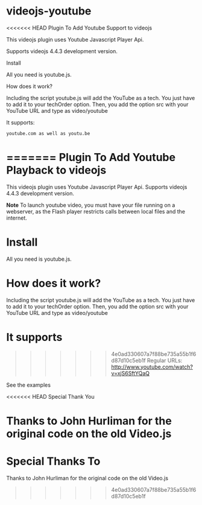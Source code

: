 videojs-youtube
===============

<<<<<<< HEAD
Plugin To Add Youtube Support to videojs


This videojs plugin uses Youtube Javascript Player Api. 


Supports videojs 4.4.3 development version.


Install

All you need is youtube.js. 

How does it work?

Including the script youtube.js will add the YouTube as a tech. You just have to add it to your techOrder option. Then, you add the option src with your YouTube URL and type as video/youtube

It supports:

    youtube.com as well as youtu.be
=======
Plugin To Add Youtube Playback to videojs
==================================
This videojs plugin uses Youtube Javascript Player Api. 
Supports videojs 4.4.3 development version.

**Note**
To launch youtube video, you must have your file running on a webserver, as the Flash player restricts calls between local files and the internet.


Install
======
All you need is youtube.js. 

How does it work?
====================
Including the script youtube.js will add the YouTube as a tech. You just have to add it to your techOrder option. Then, you add the option src with your YouTube URL and type as video/youtube

It supports
==========
>>>>>>> 4e0ad330607a7f88be735a55b1f6d87d10c5eb1f
    Regular URLs: http://www.youtube.com/watch?v=xjS6SftYQaQ

See the examples


<<<<<<< HEAD
Special Thank You

Thanks to John Hurliman for the original code on the old Video.js
=======
Special Thanks To
===================

Thanks to John Hurliman for the original code on the old Video.js
>>>>>>> 4e0ad330607a7f88be735a55b1f6d87d10c5eb1f

